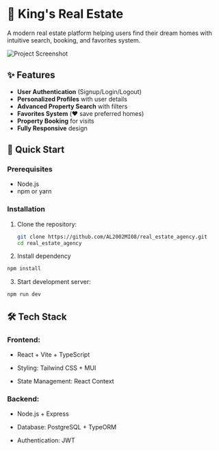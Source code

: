 # 🏡 King's Real Estate


A modern real estate platform helping users find their dream homes with intuitive search, booking, and favorites system.

![Project Screenshot](./screenshot.png) 

## ✨ Features

- **User Authentication** (Signup/Login/Logout)
- **Personalized Profiles** with user details
- **Advanced Property Search** with filters
- **Favorites System** (❤️ save preferred homes)
- **Property Booking** for visits
- **Fully Responsive** design

## 🚀 Quick Start

### Prerequisites
- Node.js 
- npm  or yarn

### Installation
1. Clone the repository:
   ```bash
   git clone https://github.com/AL2002MI08/real_estate_agency.git
   cd real_estate_agency
   ```
2. Install dependency
  ```bash
  npm install
  ```
3. Start development server:
  ```bash
  npm run dev
  ```

## 🛠 Tech Stack
### Frontend: 

-  React + Vite + TypeScript

-  Styling: Tailwind CSS + MUI

-  State Management: React Context

### Backend:

-  Node.js + Express

-  Database: PostgreSQL + TypeORM

-  Authentication: JWT

